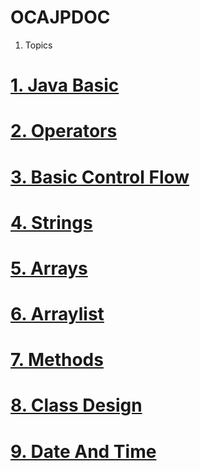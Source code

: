 # OCAJPDOC


1. Topics

# [1. Java Basic](./javabasic/index.md)
# [2. Operators](./operator/index.md)
# [3. Basic Control Flow](./control/index.md)
# [4. Strings](./string/index.md)
# [5. Arrays](./array/index.md)
# [6. Arraylist](./arraylist/index.md)
# [7. Methods](./method/index.md)
# [8. Class Design](./class/index.md)
# [9. Date And Time](./date/index.md)
